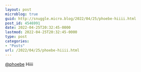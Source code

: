 ```yaml
---
layout: post
microblog: true
guid: http://snuggle.micro.blog/2022/04/25/phoebe-hiiii.html
post_id: 4546991
date: 2022-04-25T20:32:45-0000
lastmod: 2022-04-25T20:32:45-0000
type: post
categories:
- "Posts"
url: /2022/04/25/phoebe-hiiii.html
---
```

<p><span class="h-card" translate="no"><a href="https://tech.lgbt/@phoebe" class="u-url mention">@<span>phoebe</span></a></span> Hiiii</p>

